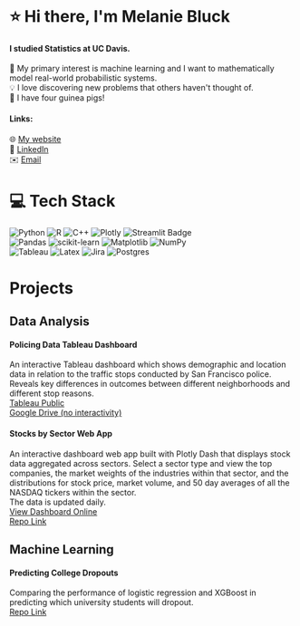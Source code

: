 # ⭐ Hi there, I'm Melanie Bluck
#### I studied Statistics at UC Davis.
:game_die: My primary interest is machine learning and I want to mathematically model real-world probabilistic systems. <br>
💡 I love discovering new problems that others haven't thought of. <br>
:carrot: I have four guinea pigs! 
#### Links: <br>
:globe_with_meridians: [My website](https://mbluck.github.io/portfolio/)  <br>
:briefcase: [LinkedIn](https://www.linkedin.com/in/melanie-bluck-532850162/) <br>
:envelope: [Email](mailto:m.bluck1@gmail.com)  <br>

# 💻 Tech Stack
![Python](https://img.shields.io/badge/python-3670A0?style=for-the-badge&logo=python&logoColor=ffdd54) ![R](https://img.shields.io/badge/r-%23276DC3.svg?style=for-the-badge&logo=r&logoColor=white) ![C++](https://img.shields.io/badge/c++-%2300599C.svg?style=for-the-badge&logo=c%2B%2B&logoColor=white) ![Plotly](https://img.shields.io/badge/Plotly-239120?style=for-the-badge&logo=plotly&logoColor=white) ![Streamlit Badge](https://img.shields.io/badge/Streamlit-FF4B4B?logo=streamlit&logoColor=fff&style=for-the-badge) <br>
![Pandas](https://img.shields.io/badge/pandas-%23150458.svg?style=for-the-badge&logo=pandas&logoColor=white) ![scikit-learn](https://img.shields.io/badge/scikit--learn-%23F7931E.svg?style=for-the-badge&logo=scikit-learn&logoColor=white) ![Matplotlib](https://img.shields.io/badge/Matplotlib-%23ffffff.svg?style=for-the-badge&logo=Matplotlib&logoColor=black) ![NumPy](https://img.shields.io/badge/numpy-%23013243.svg?style=for-the-badge&logo=numpy&logoColor=white)<br>
![Tableau](https://img.shields.io/badge/Tableau-E97627?style=for-the-badge&logo=Tableau&logoColor=white) ![Latex](https://img.shields.io/badge/LaTeX-47A141?style=for-the-badge&logo=LaTeX&logoColor=white) ![Jira](https://img.shields.io/badge/jira-%230A0FFF.svg?style=for-the-badge&logo=jira&logoColor=white) ![Postgres](https://img.shields.io/badge/postgres-%23316192.svg?style=for-the-badge&logo=postgresql&logoColor=white)

# Projects
## Data Analysis
#### Policing Data Tableau Dashboard
An interactive Tableau dashboard which shows demographic and location data in relation to the traffic stops
conducted by San Francisco police. Reveals key differences in outcomes between different neighborhoods and
different stop reasons. <br>
[Tableau Public](https://public.tableau.com/app/profile/melanie.bluck/viz/SanFranciscoPoliceStops/Dashboard1) <br>
[Google Drive (no interactivity)](https://drive.google.com/file/d/1IQrV1FWK_UjOSHBSr77zKWdY8ODJqGGm/view?usp=sharing)

#### Stocks by Sector Web App
An interactive dashboard web app built with Plotly Dash that displays stock data aggregated across sectors. 
Select a sector type and view the top companies, the market weights of the industries within that sector, and the distributions for stock price, market volume, and 50 day averages of all the NASDAQ tickers within the sector.<br>
The data is updated daily. <br> 
[View Dashboard Online](https://stocks-by-sector-dc190b45069c.herokuapp.com/) <br>
[Repo Link](https://github.com/mbluck/Stocks-by-Sector-Analysis)

## Machine Learning
#### Predicting College Dropouts
Comparing the performance of logistic regression and XGBoost in predicting which university students will dropout. <br>
[Repo Link](https://github.com/mbluck/College-Dropout-Prediction)
